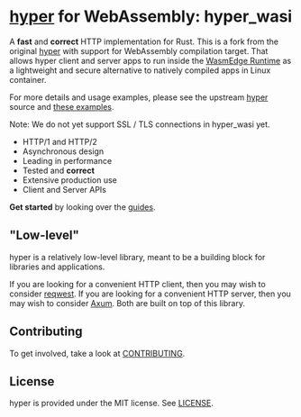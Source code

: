 # [hyper](https://hyper.rs) for WebAssembly: hyper_wasi

A **fast** and **correct** HTTP implementation for Rust. 
This is a fork from the original [hyper](https://github.com/hyperium/hyper) with support for WebAssembly compilation target.
That allows hyper client and server apps to run inside the [WasmEdge Runtime](https://github.com/WasmEdge/WasmEdge#readme) as a lightweight and secure alternative to natively compiled apps in Linux container.

For more details and usage examples, please see the upstream [hyper](https://github.com/hyperium/hyper) source and [these examples](https://github.com/WasmEdge/wasmedge_hyper_demo).

Note: We do not yet support SSL / TLS connections in hyper_wasi yet.


- HTTP/1 and HTTP/2
- Asynchronous design
- Leading in performance
- Tested and **correct**
- Extensive production use
- Client and Server APIs

**Get started** by looking over the [guides](https://hyper.rs/guides).

## "Low-level"

hyper is a relatively low-level library, meant to be a building block for
libraries and applications.

If you are looking for a convenient HTTP client, then you may wish to consider
[reqwest](https://github.com/WasmEdge/reqwest). If you are looking for a
convenient HTTP server, then you may wish to consider [Axum](https://github.com/WasmEdge/tokio).
Both are built on top of this library.

## Contributing

To get involved, take a look at [CONTRIBUTING](CONTRIBUTING.md).

## License

hyper is provided under the MIT license. See [LICENSE](LICENSE).

